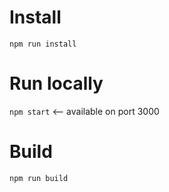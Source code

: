 # Install
`npm run install`

# Run locally
`npm start` <-- available on port 3000

# Build
`npm run build`
